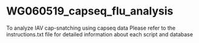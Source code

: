 # WG060519_capseq_flu_analysis
To analyze IAV cap-snatching using capseq data
Please refer to the instructions.txt file for detailed information about each script and database
